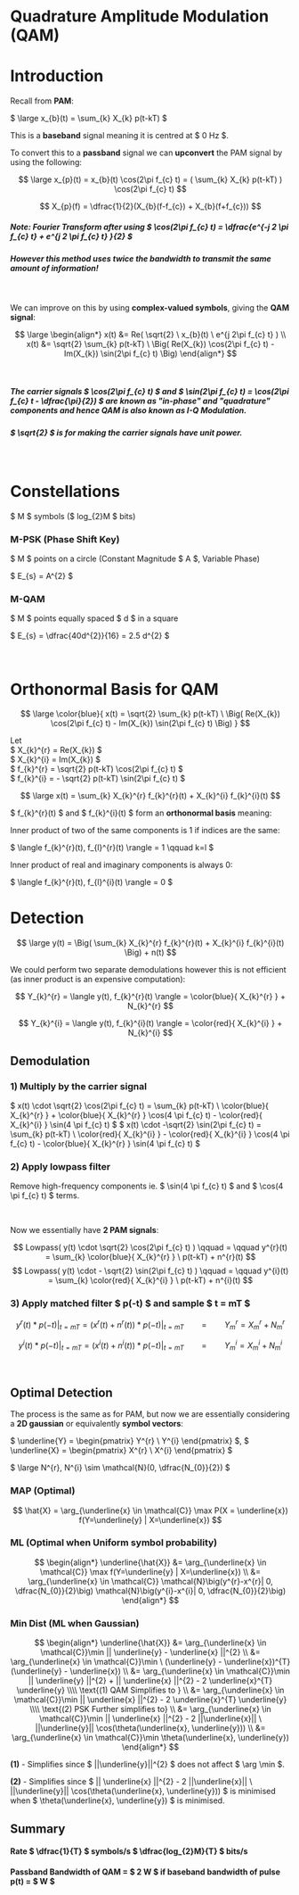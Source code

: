 # Quadrature Amplitude Modulation (QAM)

# Introduction

Recall from **PAM**:

$ \large x_{b}(t) = \sum_{k} X_{k} p(t-kT) $

This is a **baseband** signal meaning it is centred at $ 0 Hz $.

To convert this to a **passband** signal we can **upconvert** the PAM signal by using the following:

$$ \large x_{p}(t) = x_{b}(t) \cos(2\pi f_{c} t) = ( \sum_{k} X_{k} p(t-kT) ) \cos(2\pi f_{c} t) $$

$$ X_{p}(f) = \dfrac{1}{2}(X_{b}(f-f_{c}) + X_{b}(f+f_{c})) $$

##### Note: Fourier Transform after using $ \cos(2\pi f_{c} t) = \dfrac{e^{-j 2 \pi f_{c} t} + e^{j 2 \pi f_{c} t} }{2} $

##### However this method uses twice the bandwidth to transmit the same amount of information!

</br>

We can improve on this by using **complex-valued symbols**, giving the **QAM signal**:

$$ \large
\begin{align*}
x(t) &= Re( \sqrt{2} \ x_{b}(t) \ e^{j 2\pi f_{c} t} ) \\
x(t) &= \sqrt{2} \sum_{k} p(t-kT) \ \Big( Re(X_{k}) \cos(2\pi f_{c} t) - Im(X_{k}) \sin(2\pi f_{c} t) \Big)
\end{align*}
$$

</br>

##### The carrier signals $ \cos(2\pi f_{c} t) $ and $ \sin(2\pi f_{c} t) = \cos(2\pi f_{c} t - \dfrac{\pi}{2}) $ are known as "in-phase" and "quadrature" components and hence QAM is also known as I-Q Modulation. 
##### $ \sqrt{2} $ is for making the carrier signals have unit power. 

</br>

# Constellations
$ M $ symbols ($ log_{2}M $ bits)

### M-PSK (Phase Shift Key)

$ M $ points on a circle (Constant Magnitude $ A $, Variable Phase)

$ E_{s} = A^{2} $

### M-QAM

$ M $ points equally spaced $ d $ in a square

$ E_{s} = \dfrac{40d^{2}}{16} = 2.5 d^{2} $


</br>

# Orthonormal Basis for QAM

$$ \large \color{blue}{ x(t) = \sqrt{2} \sum_{k} p(t-kT) \ \Big( Re(X_{k}) \cos(2\pi f_{c} t) - Im(X_{k}) \sin(2\pi f_{c} t) \Big) } $$

Let </br>
$ X_{k}^{r} = Re(X_{k}) $ </br>
$ X_{k}^{i} = Im(X_{k}) $ </br>
$ f_{k}^{r} = \sqrt{2} p(t-kT) \cos(2\pi f_{c} t) $ </br>
$ f_{k}^{i} = - \sqrt{2} p(t-kT) \sin(2\pi f_{c} t) $ </br>

$$ \large x(t) = \sum_{k} X_{k}^{r} f_{k}^{r}(t) + X_{k}^{i} f_{k}^{i}(t) $$

$ f_{k}^{r}(t) $ and $ f_{k}^{i}(t) $ form an **orthonormal basis** meaning:

Inner product of two of the same components is 1 if indices are the same:

$ \langle f_{k}^{r}(t), f_{l}^{r}(t) \rangle = 1 \qquad k=l $

Inner product of real and imaginary components is always 0:

$ \langle f_{k}^{r}(t), f_{l}^{i}(t) \rangle = 0 $ 


# Detection

$$ \large y(t) = \Big( \sum_{k} X_{k}^{r} f_{k}^{r}(t) + X_{k}^{i} f_{k}^{i}(t) \Big) + n(t) $$

We could perform two separate demodulations however this is not efficient (as inner product is an expensive computation):

$$ Y_{k}^{r} = \langle y(t), f_{k}^{r}(t) \rangle = \color{blue}{ X_{k}^{r} } + N_{k}^{r} $$

$$ Y_{k}^{i} = \langle y(t), f_{k}^{i}(t) \rangle = \color{red}{ X_{k}^{i} }  + N_{k}^{i} $$


## Demodulation

### 1) Multiply by the carrier signal

$ x(t) \cdot \sqrt{2} \cos(2\pi f_{c} t) = \sum_{k} p(t-kT) \ \color{blue}{ X_{k}^{r} } + \color{blue}{ X_{k}^{r} } \cos(4 \pi f_{c} t) - \color{red}{ X_{k}^{i} } \sin(4 \pi f_{c} t) $
$ x(t) \cdot -\sqrt{2} \sin(2\pi f_{c} t) = \sum_{k} p(t-kT) \ \color{red}{ X_{k}^{i} } - \color{red}{ X_{k}^{i} } \cos(4 \pi f_{c} t) - \color{blue}{ X_{k}^{r} } \sin(4 \pi f_{c} t) $


### 2) Apply lowpass filter

Remove high-frequency components ie. $ \sin(4 \pi f_{c} t) $ and $ \cos(4 \pi f_{c} t) $ terms.

</br>

Now we essentially have **2 PAM signals**:
 
$$ Lowpass( y(t) \cdot \sqrt{2} \cos(2\pi f_{c} t) ) \qquad = \qquad y^{r}(t) = \sum_{k} \color{blue}{ X_{k}^{r} } \ p(t-kT) + n^{r}(t) $$
$$ Lowpass( y(t) \cdot - \sqrt{2} \sin(2\pi f_{c} t) ) \qquad = \qquad y^{i}(t) = \sum_{k} \color{red}{ X_{k}^{i} } \ p(t-kT) + n^{i}(t) $$


### 3) Apply matched filter $ p(-t) $ and sample $ t = mT $
$$ y^{r}(t) * p(-t) |_{t=mT} = \big( x^{r}(t) + n^{r}(t) \big) * p(-t) |_{t=mT} \qquad = \qquad Y_{m}^{r} = X_{m}^{r} + N_{m}^{r} $$ 

$$ y^{i}(t) * p(-t) |_{t=mT} = \big( x^{i}(t) + n^{i}(t) \big) * p(-t) |_{t=mT} \qquad = \qquad Y_{m}^{i} = X_{m}^{i} + N_{m}^{i} $$

</br>

## Optimal Detection
The process is the same as for PAM, but now we are essentially considering a **2D gaussian** or equivalently **symbol vectors**:

$ \underline{Y} = \begin{pmatrix} Y^{r} \\ Y^{i} \end{pmatrix} $, 
$ \underline{X} = \begin{pmatrix} X^{r} \\ X^{i} \end{pmatrix} $

$ \large N^{r}, N^{i} \sim \mathcal{N}(0, \dfrac{N_{0}}{2}) $

### MAP (Optimal)

$$ \hat{X} = \arg_{\underline{x} \in \mathcal{C}} \max P(X = \underline{x}) f(Y=\underline{y} | X=\underline{x}) $$

### ML (Optimal when Uniform symbol probability)

$$ \begin{align*} 
\underline{\hat{X}} &= \arg_{\underline{x} \in \mathcal{C}} \max f(Y=\underline{y} | X=\underline{x}) \\
&= \arg_{\underline{x} \in \mathcal{C}} \mathcal{N}\big(y^{r}-x^{r}| 0, \dfrac{N_{0}}{2}\big) \mathcal{N}\big(y^{i}-x^{i}| 0, \dfrac{N_{0}}{2}\big)
\end{align*}
$$

### Min Dist (ML when Gaussian)

$$ \begin{align*}
\underline{\hat{X}} &= \arg_{\underline{x} \in \mathcal{C}}\min || \underline{y} - \underline{x} ||^{2} \\ 
&= \arg_{\underline{x} \in \mathcal{C}}\min \ (\underline{y} - \underline{x})^{T} (\underline{y} - \underline{x}) \\
&= \arg_{\underline{x} \in \mathcal{C}}\min || \underline{y} ||^{2} + || \underline{x} ||^{2} - 2 \underline{x}^{T} \underline{y}  \\\\
\text{(1) QAM Simplifies to } \\
&= \arg_{\underline{x} \in \mathcal{C}}\min || \underline{x} ||^{2} - 2 \underline{x}^{T} \underline{y}  \\\\
\text{(2) PSK Further simplifies to} \\
&= \arg_{\underline{x} \in \mathcal{C}}\min || \underline{x} ||^{2} - 2 ||\underline{x}|| \ ||\underline{y}|| \cos(\theta(\underline{x}, \underline{y}))  \\
&= \arg_{\underline{x} \in \mathcal{C}}\min \theta(\underline{x}, \underline{y})
\end{align*}
$$

**(1)** - Simplifies since $ ||\underline{y}||^{2} $ does not affect $ \arg \min $.

**(2)** - Simplifies since $ || \underline{x} ||^{2} - 2 ||\underline{x}|| \ ||\underline{y}|| \cos(\theta(\underline{x}, \underline{y})) $ is minimised when $ \theta(\underline{x}, \underline{y}) $ is minimised.


## Summary

#### Rate $ \dfrac{1}{T} $ symbols/s $ \dfrac{log_{2}M}{T} $ bits/s

#### Passband Bandwidth of QAM = $ 2 W $ if baseband bandwidth of pulse p(t) = $ W $



